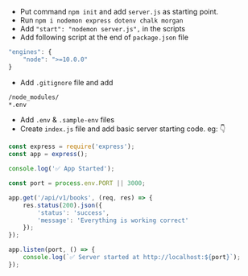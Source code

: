 - Put command `npm init` and add `server.js` as starting point.
- Run `npm i nodemon express dotenv chalk morgan`
- Add `"start": "nodemon server.js",` in the scripts
- Add following script at the end of `package.json` file
```js
"engines": {
    "node": ">=10.0.0"
}
```
- Add `.gitignore` file and add 
```md
/node_modules/
*.env
```
- Add `.env` & `.sample-env` files
- Create `index.js` file and add basic server starting code. eg: 👇
```js
const express = require('express');
const app = express();

console.log('✅ App Started');

const port = process.env.PORT || 3000;

app.get('/api/v1/books', (req, res) => {
    res.status(200).json({
        'status': 'success',
        'message': 'Everything is working correct'
    });
});

app.listen(port, () => {
    console.log(`✅ Server started at http://localhost:${port}`);
});
```

